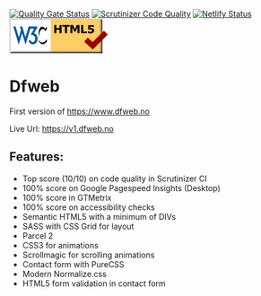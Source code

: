 [![Quality Gate Status](https://sonarcloud.io/api/project_badges/measure?project=w3bdesign_dfweb-v1&metric=alert_status)](https://sonarcloud.io/summary/new_code?id=w3bdesign_dfweb-v1)
[![Scrutinizer Code Quality](https://scrutinizer-ci.com/g/w3bdesign/dfweb-v1/badges/quality-score.png?b=master)](https://scrutinizer-ci.com/g/w3bdesign/dfweb-v1/?branch=master)
[![Netlify Status](https://api.netlify.com/api/v1/badges/b4611f60-865d-4387-a096-125d89c96228/deploy-status)](https://app.netlify.com/sites/elegant-sinoussi-21cfec/deploys)
<a href="https://validator.w3.org/" title="HTML validator"><img src="https://github.com/w3bdesign/dfweb-v1/blob/master/src/badges/html5valid.svg" alt="Valid HTML 5"></a>

# Dfweb

First version of https://www.dfweb.no

Live Url: https://v1.dfweb.no

## Features:

- Top score (10/10) on code quality in Scrutinizer CI
- 100% score on Google Pagespeed Insights (Desktop)
- 100% score in GTMetrix
- 100% score on accessibility checks
- Semantic HTML5 with a minimum of DIVs
- SASS with CSS Grid for layout
- Parcel 2
- CSS3 for animations
- Scrollmagic for scrolling animations
- Contact form with PureCSS
- Modern Normalize.css
- HTML5 form validation in contact form
